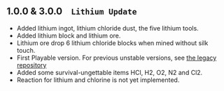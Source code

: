 ## 1.0.0 & 3.0.0&nbsp;&nbsp;&nbsp; `Lithium Update`
* Added lithium ingot, lithium chloride dust, the five lithium tools.
* Added lithium block and lithium ore.
* Lithium ore drop 6 lithium chloride blocks when mined without silk touch.
* First Playable version. For previous unstable versions, see [the legacy repository](https://github.com/code2828/chemc/releases)
* Added some survival-ungettable items HCl, H2, O2, N2 and Cl2.
* Reaction for lithium and chlorine is not yet implemented.
